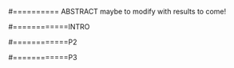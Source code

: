 #========== ABSTRACT 
maybe to modify with results to come! 



#============INTRO


#============P2

#============P3
